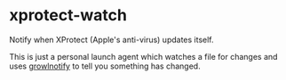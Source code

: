 xprotect-watch
==============

Notify when XProtect (Apple's anti-virus) updates itself.

This is just a personal launch agent which watches a file for changes and uses
[growlnotify](http://growl.info/downloads) to tell you something has changed.
